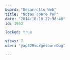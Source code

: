 ```yaml
---
board: "Desarrollo Web"
title: "Notas sobre PHP"
date: "2014-10-10 22:30:40"
id: 1962

locked: true

views: 7
user: "yap320sorgesoureDug"

---
```

